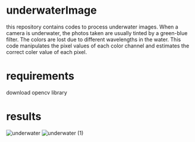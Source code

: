 # underwaterImage

this repository contains codes to process underwater images.
When a camera is underwater, the photos taken are usually tinted by a green-blue filter. The colors are lost due to different wavelengths in the water.
This code manipulates the pixel values of each color channel and estimates the correct coler value of each pixel.

# requirements
download opencv library

# results

![underwater](https://user-images.githubusercontent.com/49921653/76188591-c026a180-6195-11ea-94aa-3f76fb23354d.jpeg)
![underwater (1)](https://user-images.githubusercontent.com/49921653/76188604-c9b00980-6195-11ea-9351-62b097265978.jpeg)
